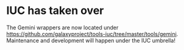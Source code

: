 IUC has taken over
==================

The Gemini wrappers are now located under https://github.com/galaxyproject/tools-iuc/tree/master/tools/gemini.
Maintenance and development will happen under the IUC umbrella!
